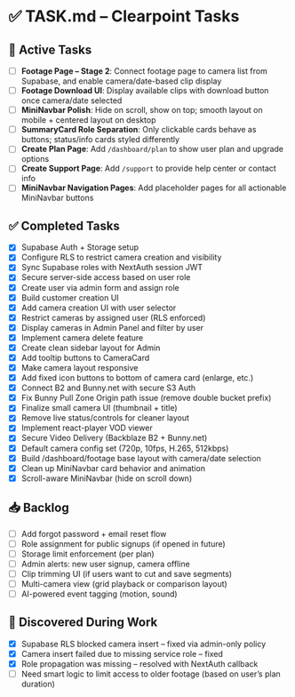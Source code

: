 # ✅ TASK.md – Clearpoint Tasks

## 🔧 Active Tasks

- [ ] **Footage Page – Stage 2**: Connect footage page to camera list from Supabase, and enable camera/date-based clip display
- [ ] **Footage Download UI**: Display available clips with download button once camera/date selected
- [ ] **MiniNavbar Polish**: Hide on scroll, show on top; smooth layout on mobile + centered layout on desktop
- [ ] **SummaryCard Role Separation**: Only clickable cards behave as buttons; status/info cards styled differently
- [ ] **Create Plan Page**: Add `/dashboard/plan` to show user plan and upgrade options
- [ ] **Create Support Page**: Add `/support` to provide help center or contact info
- [ ] **MiniNavbar Navigation Pages**: Add placeholder pages for all actionable MiniNavbar buttons

## ✅ Completed Tasks

- [x] Supabase Auth + Storage setup
- [x] Configure RLS to restrict camera creation and visibility
- [x] Sync Supabase roles with NextAuth session JWT
- [x] Secure server-side access based on user role
- [x] Create user via admin form and assign role
- [x] Build customer creation UI
- [x] Add camera creation UI with user selector
- [x] Restrict cameras by assigned user (RLS enforced)
- [x] Display cameras in Admin Panel and filter by user
- [x] Implement camera delete feature
- [x] Create clean sidebar layout for Admin
- [x] Add tooltip buttons to CameraCard
- [x] Make camera layout responsive
- [x] Add fixed icon buttons to bottom of camera card (enlarge, etc.)
- [x] Connect B2 and Bunny.net with secure S3 Auth
- [x] Fix Bunny Pull Zone Origin path issue (remove double bucket prefix)
- [x] Finalize small camera UI (thumbnail + title)
- [x] Remove live status/controls for cleaner layout
- [x] Implement react-player VOD viewer
- [x] Secure Video Delivery (Backblaze B2 + Bunny.net)
- [x] Default camera config set (720p, 10fps, H.265, 512kbps)
- [x] Build /dashboard/footage base layout with camera/date selection
- [x] Clean up MiniNavbar card behavior and animation
- [x] Scroll-aware MiniNavbar (hide on scroll down)

## 📥 Backlog

- [ ] Add forgot password + email reset flow
- [ ] Role assignment for public signups (if opened in future)
- [ ] Storage limit enforcement (per plan)
- [ ] Admin alerts: new user signup, camera offline
- [ ] Clip trimming UI (if users want to cut and save segments)
- [ ] Multi-camera view (grid playback or comparison layout)
- [ ] AI-powered event tagging (motion, sound)

## 📌 Discovered During Work

- [x] Supabase RLS blocked camera insert – fixed via admin-only policy
- [x] Camera insert failed due to missing service role – fixed
- [x] Role propagation was missing – resolved with NextAuth callback
- [ ] Need smart logic to limit access to older footage (based on user’s plan duration)
